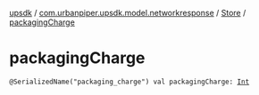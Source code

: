 [upsdk](../../index.md) / [com.urbanpiper.upsdk.model.networkresponse](../index.md) / [Store](index.md) / [packagingCharge](./packaging-charge.md)

# packagingCharge

`@SerializedName("packaging_charge") val packagingCharge: `[`Int`](https://kotlinlang.org/api/latest/jvm/stdlib/kotlin/-int/index.html)